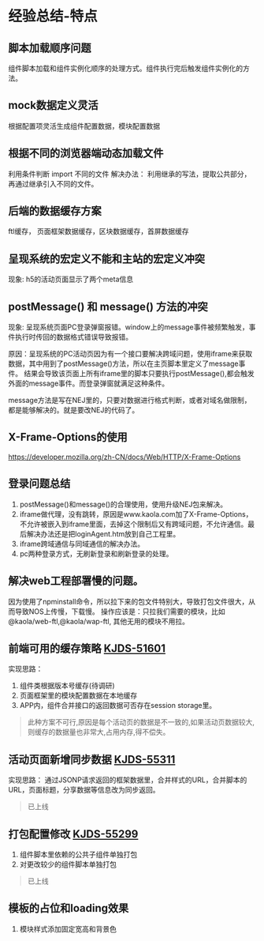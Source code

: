 
# 经验总结-特点

## 脚本加载顺序问题
组件脚本加载和组件实例化顺序的处理方式。组件执行完后触发组件实例化的方法。

## mock数据定义灵活
根据配置项灵活生成组件配置数据，模块配置数据

## 根据不同的浏览器端动态加载文件
利用条件判断 import 不同的文件
解决办法： 利用继承的写法，提取公共部分，再通过继承引入不同的文件。

## 后端的数据缓存方案
ftl缓存， 页面框架数据缓存，区块数据缓存，首屏数据缓存

## 呈现系统的宏定义不能和主站的宏定义冲突
现象: h5的活动页面显示了两个meta信息

## postMessage() 和 message() 方法的冲突
现象: 呈现系统页面PC登录弹窗报错。window上的message事件被频繁触发，事件执行时传回的数据格式错误导致报错。

原因：呈现系统的PC活动页因为有一个接口要解决跨域问题，使用iframe来获取数据，其中用到了postMessage()方法，所以在主页脚本里定义了message事件。
结果会导致该页面上所有iframe里的脚本只要执行postMessage(),都会触发外面的message事件。而登录弹窗就满足这种条件。

message方法是写在NEJ里的，只要对数据进行格式判断，或者对域名做限制，都是能够解决的。就是要改NEJ的代码了。

## X-Frame-Options的使用
https://developer.mozilla.org/zh-CN/docs/Web/HTTP/X-Frame-Options

## 登录问题总结
1. postMessage()和message()的合理使用，使用升级NEJ包来解决。
2. iframe做代理，没有跳转，原因是www.kaola.com加了X-Frame-Options，不允许被嵌入到iframe里面，去掉这个限制后又有跨域问题，不允许通信。最后解决办法还是把loginAgent.htm放到自己工程里。
3. iframe跨域通信与同域通信的解决办法。
4. pc两种登录方式，无刷新登录和刷新登录的处理。


## 解决web工程部署慢的问题。
因为使用了npminstall命令，所以拉下来的包文件特别大，导致打包文件很大，从而导致NOS上传慢，下载慢。
操作应该是：只拉我们需要的模块，比如@kaola/web-ftl,@kaola/wap-ftl, 其他无用的模块不用拉。



## 前端可用的缓存策略 [KJDS-51601](http://jira.netease.com/browse/KJDS-51601)

实现思路：
1. 组件类根据版本号缓存(待调研)
2. 页面框架里的模块配置数据在本地缓存
3. APP内，组件合并接口的返回数据可否存在session storage里。

> 此种方案不可行,原因是每个活动页的数据是不一致的,如果活动页数据较大,则缓存的数据量也非常大,占用内存,得不偿失。



## 活动页面新增同步数据 [KJDS-55311](http://jira.netease.com/browse/KJDS-55311)

实现思路：
通过JSONP请求返回的框架数据里，合并样式的URL，合并脚本的URL，页面标题，分享数据等信息改为同步返回。

> 已上线



## 打包配置修改 [KJDS-55299](http://jira.netease.com/browse/KJDS-55299)

1. 组件脚本里依赖的公共子组件单独打包
2. 对更改较少的组件脚本单独打包

> 已上线


## 模板的占位和loading效果

1. 模块样式添加固定宽高和背景色

